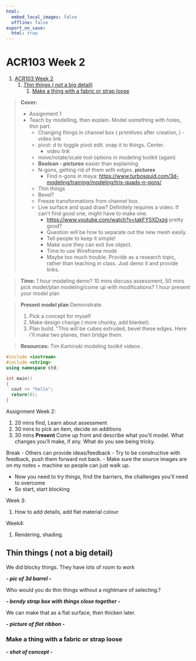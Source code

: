 ```yaml
---
html:
  embed_local_images: false
  offline: false
export_on_save:
  html: true
---
```

# ACR103 Week 2

<!-- @import "[TOC]" {cmd="toc" depthFrom=1 depthTo=3 orderedList=false} -->

<!-- code_chunk_output -->

1. [ACR103 Week 2](#acr103-week-2)
   1. [Thin things ( not a big detail)](#thin-things--not-a-big-detail)
      1. [Make a thing with a fabric or strap loose](#make-a-thing-with-a-fabric-or-strap-loose)

<!-- /code_chunk_output -->


> **Cover:**
> * Assignment 1
> * Teach by modelling, then explain. Model something with holes, thin part.
>   - Changing things in channel box ( primitives after creation, )
      - video link
>   - pivot: d to toggle pivot edit. snap it to things. Center.
>     - video link
>   - move/rotate/scale tool options in modeling toolkit (again)
>   - **Boolean - pictures** easier than explaining
>   - N-gons, getting rid of them with edges. **pictures**
>     - Find n-gons in maya: https://www.turbosquid.com/3d-modeling/training/modeling/tris-quads-n-gons/
>   - Thin things
>   - Bevel?
>   - Freeze transformations from channel box.
>   - Live surface and quad draw? Definitely requires a video. If can't find good one, might have to make one.
>     - https://www.youtube.com/watch?v=takFYSXDxzg pretty good?
>     - Question will be how to separate out the new mesh easily.
>     - Tell people to keep it simple!
>     - Make sure they can exit live object.
>     - Time to use Wireframe mode
>     - Maybe too much trouble. Provide as a research topic, rather than teaching in class. Just demo it and provide links.

> **Time:**
> 1 hour modeling demo?
> 10 mins discuss assessment, 50 mins pick model/plan modeling/come up with modifications?
> 1 hour present your model plan

> **Present model plan**
> Demonstrate. 
> 1. Pick a concept for myself
> 2. Make design change ( more chunky, add blanket).
> 3. Plan build. "This will be cubes extruded, bevel these edges. Here i'll make two planes, then bridge them. 

> **Resources:** 
> Tim Kaminski modeling toolkit videos .
> 

```cpp { .line-numbers, highlight=7-8 }
#include <iostream>
#include <string>
using namespace std;

int main()
{
  cout << "hello";
  return(0);
}
```
Assignment Week 2:
  1. 20 mins find, Learn about assessment
  2.  30 mins to pick an item, decide on additions
  3. 30 mins **Present** Come up front and describe what you'll model. What changes you'll make, if any. What do you see being tricky.
  
  Break
    - Others can provide ideas/feedback
    - Try to be constructive with feedback, push them forward not back.
    - Make sure the source images are on my notes + machine so people can just walk up.

  - Now you need to try things, find the barriers, the challenges you'll need to overcome
  - So start, start blocking

Week 3:
  1. How to add details, add flat material colour

Week4:
  1. Rendering, shading.

## Thin things ( not a big detail)

We did blocky things. They have lots of room to work

_**- pic of 3d barrel -**_

Who would you do thin things without a nightmare of selecting.?

_**- bendy strap box with things close together -**_

We can make that as a flat surface, then thicken later.

_**- picture of flat ribbon -**_

### Make a thing with a fabric or strap loose

_**- shot of concept -**_
